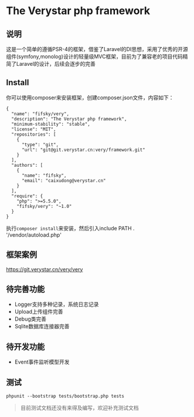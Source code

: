# The Verystar php framework

## 说明
这是一个简单的遵循PSR-4的框架，借鉴了Laravel的DI思想，采用了优秀的开源组件(symfony,monolog)设计的轻量级MVC框架，目前为了兼容老的项目代码精简了Laravel的设计，后续会逐步的完善

## Install

你可以使用composer来安装框架，创建composer.json文件，内容如下：

```
{
  "name": "fifsky/very",
  "description": "The Verystar php framework",
  "minimum-stability": "stable",
  "license": "MIT",
  "repositories": [
    {
      "type": "git",
      "url": "git@git.verystar.cn:very/framework.git"
    }
  ],
  "authors": [
    {
      "name": "fifsky",
      "email": "caixudong@verystar.cn"
    }
  ],
  "require": {
    "php": ">=5.5.0",
    "fifsky/very": "~1.0"
  }
}

```

执行`composer install`来安装，然后引入include PATH . '/vendor/autoload.php'

## 框架案例
https://git.verystar.cn/very/very

## 待完善功能

- Logger支持多种记录，系统日志记录
- Upload上传组件完善
- Debug类完善
- Sqlite数据库连接器完善

## 待开发功能

- Event事件监听模型开发

## 测试

```
phpunit --bootstrap tests/bootstrap.php tests
```

> 目前测试文档还没有来得及编写，欢迎补充测试文档